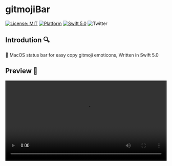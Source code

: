 # gitmojiBar


[![License: MIT](https://img.shields.io/badge/license-MIT-blue.svg?style=flat)](https://github.com/techinpark/gitmoji-bar/blob/main/LICENSE)
[![Platform](https://img.shields.io/badge/platform-macOS-green.svg?style=flat)](https://github.com/techinpark/gitmoji-bar)
[![Swift 5.0](https://img.shields.io/badge/Swift-5.0-orange.svg?style=flat)](https://developer.apple.com/swift/)
![Twitter](https://img.shields.io/twitter/follow/techinpark.svg?style=social&label=Follow)


## Introdution 🔍 

🧰  MacOS status bar for easy copy gitmoji emoticons, Written in Swift 5.0

## Preview 👀
<video src="./.github/images/gitmojibar.mov" width="100%" autoplay="autoplay">



## Requirements 

- `gitmoji-bar` written in Swift 5.0
- Compatible with macOS 10.12 + 

## Find this repository useful ? ❤️

Support it by joining [stargazers](https://github.com/techinpark/gitmoji-bar/stargazers) for this repository. ⭐  

## Author 
- [techinpark](https://twitter.com/techinpark)

## Contributions 
Pull requests and issues are always welcome.  
Please open any issues and PRs for bugs, features, or documentation.


## License 
`gitmoji-bar` is available under the MIT license. See the LICENSE file for more info.

